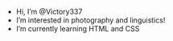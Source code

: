 -  Hi, I’m @Victory337
-  I’m interested in photography and linguistics!
-  I’m currently learning HTML and CSS

<!---
Victory337/Victory337 is a ✨ special ✨ repository because its `README.md` (this file) appears on your GitHub profile.
You can click the Preview link to take a look at your changes.
--->
